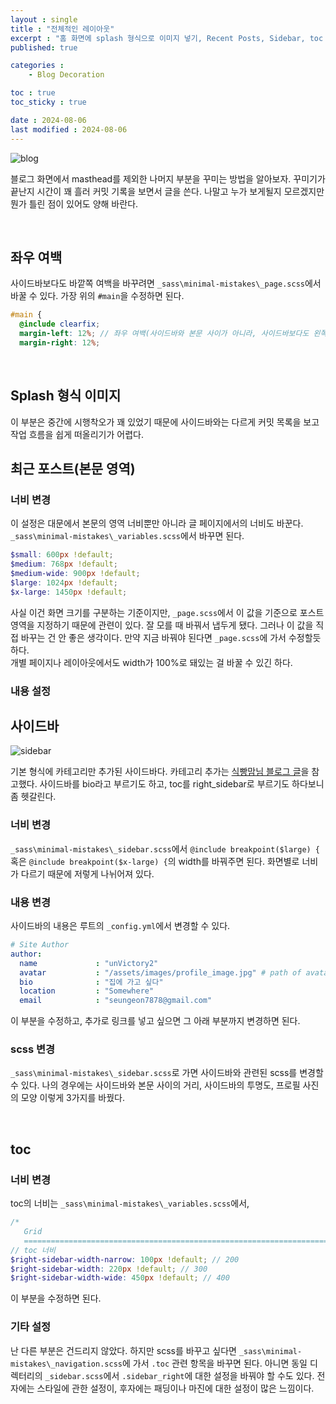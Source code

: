 ```yaml
---
layout : single
title : "전체적인 레이아웃"
excerpt : "홈 화면에 splash 형식으로 이미지 넣기, Recent Posts, Sidebar, toc 너비"
published: true

categories : 
    - Blog Decoration

toc : true
toc_sticky : true

date : 2024-08-06
last modified : 2024-08-06
---
```


![blog](https://github.com/user-attachments/assets/7c4199e4-5c68-432e-aa9e-c80bc3a33152)

블로그 화면에서 masthead를 제외한 나머지 부분을 꾸미는 방법을 알아보자. 꾸미기가 끝난지 시간이 꽤 흘러 커밋 기록을 보면서 글을 쓴다. 나말고 누가 보게될지 모르겠지만 뭔가 틀린 점이 있어도 양해 바란다.

<br>

## 좌우 여백
사이드바보다도 바깥쪽 여백을 바꾸려면 `_sass\minimal-mistakes\_page.scss`에서 바꿀 수 있다. 가장 위의 `#main`을 수정하면 된다.
```scss
#main {
  @include clearfix;
  margin-left: 12%; // 좌우 여백(사이드바와 본문 사이가 아니라, 사이드바보다도 왼쪽)
  margin-right: 12%;
```

<br>

## Splash 형식 이미지
이 부분은 중간에 시행착오가 꽤 있었기 때문에 사이드바와는 다르게 커밋 목록을 보고 작업 흐름을 쉽게 떠올리기가 어렵다. 

## 최근 포스트(본문 영역)
### 너비 변경
이 설정은 대문에서 본문의 영역 너비뿐만 아니라 글 페이지에서의 너비도 바꾼다. `_sass\minimal-mistakes\_variables.scss`에서 바꾸면 된다. 
```scss
$small: 600px !default;
$medium: 768px !default;
$medium-wide: 900px !default;
$large: 1024px !default;
$x-large: 1450px !default;
```
사실 이건 화면 크기를 구분하는 기준이지만, `_page.scss`에서 이 값을 기준으로 포스트 영역을 지정하기 때문에 관련이 있다. 잘 모를 때 바꿔서 냅두게 됐다. 그러나 이 값을 직접 바꾸는 건 안 좋은 생각이다. 만약 지금 바꿔야 된다면 `_page.scss`에 가서 수정할듯 하다.   
개별 페이지나 레이아웃에서도 width가 100%로 돼있는 걸 바꿀 수 있긴 하다.
### 내용 설정




## 사이드바
![sidebar](https://github.com/user-attachments/assets/1487c527-4c2d-466c-a537-1d68fb372722)

기본 형식에 카테고리만 추가된 사이드바다. 카테고리 추가는 [식빵맘님 블로그 글](https://ansohxxn.github.io/blog/category/)을 참고했다. 사이드바를 bio라고 부르기도 하고, toc를 right_sidebar로 부르기도 하다보니 좀 헷갈린다.  

### 너비 변경
`_sass\minimal-mistakes\_sidebar.scss`에서 `@include breakpoint($large) {` 혹은 `@include breakpoint($x-large) {`의 width를 바꿔주면 된다. 화면별로 너비가 다르기 때문에 저렇게 나뉘어져 있다.

### 내용 변경
사이드바의 내용은 루트의 `_config.yml`에서 변경할 수 있다. 
```yml
# Site Author
author:
  name             : "unVictory2"
  avatar           : "/assets/images/profile_image.jpg" # path of avatar image, e.g. "/assets/images/bio-photo.jpg"
  bio              : "집에 가고 싶다"
  location         : "Somewhere"
  email            : "seungeon7878@gmail.com"
```
이 부분을 수정하고, 추가로 링크를 넣고 싶으면 그 아래 부분까지 변경하면 된다.



### scss 변경
`_sass\minimal-mistakes\_sidebar.scss`로 가면 사이드바와 관련된 scss를 변경할 수 있다. 나의 경우에는 사이드바와 본문 사이의 거리, 사이드바의 투명도, 프로필 사진의 모양 이렇게 3가지를 바꿨다.

<br>

## toc

### 너비 변경
toc의 너비는 `_sass\minimal-mistakes\_variables.scss`에서, 
```scss
/*
   Grid
   ========================================================================== */
// toc 너비
$right-sidebar-width-narrow: 100px !default; // 200
$right-sidebar-width: 220px !default; // 300
$right-sidebar-width-wide: 450px !default; // 400
```
이 부분을 수정하면 된다. 

### 기타 설정
난 다른 부분은 건드리지 않았다. 하지만 scss를 바꾸고 싶다면 `_sass\minimal-mistakes\_navigation.scss`에 가서 `.toc` 관련 항목을 바꾸면 된다. 아니면 동일 디렉터리의 `_sidebar.scss`에서 `.sidebar_right`에 대한 설정을 바꿔야 할 수도 있다. 전자에는 스타일에 관한 설정이, 후자에는 패딩이나 마진에 대한 설정이 많은 느낌이다. 

